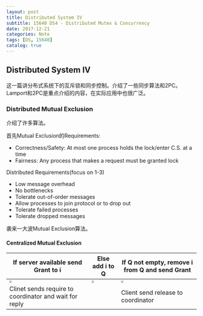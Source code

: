 ```yaml
---
layout: post
title: Distributed System IV
subtitle: 15640 DS4 - Distributed Mutex & Concurrency
date: 2017-12-21
categories: Note
tags: [DS, 15640]
catalog: true
---
```


## Distributed System IV

这一篇讲分布式系统下的互斥锁和同步控制。介绍了一些同步算法和2PC。Lamport和2PC是重点介绍的内容，在实际应用中也很广泛。

### Distributed Mutual Exclusion

介绍了许多算法。

首先Mutual Exclusion的Requirements:

* Correctness/Safety: At most one process holds the lock/enter C.S. at a time
* Fairness: Any process that makes a request must be granted lock

Distributed Requirements(focus on 1-3)

* Low message overhead
* No bottlenecks
* Tolerate out-of-order messages
* Allow processes to join protocol or to drop out
* Tolerate failed processes
* Tolerate dropped messages

袭来一大波Mutual Exclusion算法。

#### Centralized Mutual Exclusion

| If server available send Grant to i      | Else add i to Q                          | If Q not empty, remove i from Q and send Grant |
| ---------------------------------------- | ---------------------------------------- | ---------------------------------------- |
| <img src="https://raw.githubusercontent.com/YijiaJin/Plot/master/central1.png" style="zoom:40%"> | <img src="https://raw.githubusercontent.com/YijiaJin/Plot/master/central2.png" style="zoom:40%"> | <img src="https://raw.githubusercontent.com/YijiaJin/Plot/master/central3.png" style="zoom:40%"> |
| Clinet sends require to coordinator and wait for reply |                                          | Client send release to coordinator       |






​				
​			
​		
​	
